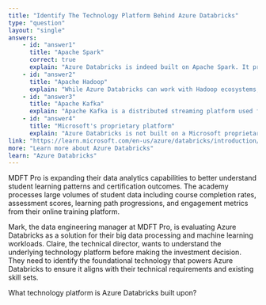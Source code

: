```yaml
---
title: "Identify The Technology Platform Behind Azure Databricks"
type: "question"
layout: "single"
answers:
    - id: "answer1"
      title: "Apache Spark"
      correct: true
      explain: "Azure Databricks is indeed built on Apache Spark. It provides a complete analytics platform optimized for Azure that leverages Apache Spark's distributed computing capabilities for big data processing and machine learning workloads."
    - id: "answer2"
      title: "Apache Hadoop"
      explain: "While Azure Databricks can work with Hadoop ecosystems, it is specifically built on Apache Spark, not Apache Hadoop. Spark provides more advanced analytics and machine learning capabilities than traditional Hadoop MapReduce."
    - id: "answer3"
      title: "Apache Kafka"
      explain: "Apache Kafka is a distributed streaming platform used for building real-time data pipelines, but Azure Databricks is built on Apache Spark, not Kafka. However, Databricks can consume data from Kafka streams."
    - id: "answer4"
      title: "Microsoft's proprietary platform"
      explain: "Azure Databricks is not built on a Microsoft proprietary platform. It is based on the open-source Apache Spark framework, providing a collaborative analytics platform optimized for Azure."
link: "https://learn.microsoft.com/en-us/azure/databricks/introduction/"
more: "Learn more about Azure Databricks"
learn: "Azure Databricks"
---
```


MDFT Pro is expanding their data analytics capabilities to better understand student learning patterns and certification outcomes. The academy processes large volumes of student data including course completion rates, assessment scores, learning path progressions, and engagement metrics from their online training platform.

Mark, the data engineering manager at MDFT Pro, is evaluating Azure Databricks as a solution for their big data processing and machine learning workloads. Claire, the technical director, wants to understand the underlying technology platform before making the investment decision. They need to identify the foundational technology that powers Azure Databricks to ensure it aligns with their technical requirements and existing skill sets.

What technology platform is Azure Databricks built upon?
